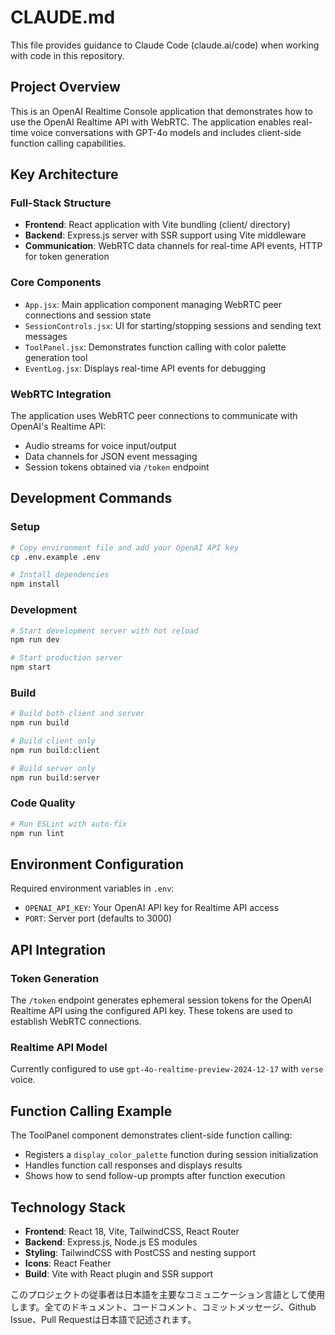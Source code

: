# CLAUDE.md

This file provides guidance to Claude Code (claude.ai/code) when working with code in this repository.

## Project Overview

This is an OpenAI Realtime Console application that demonstrates how to use the OpenAI Realtime API with WebRTC. The application enables real-time voice conversations with GPT-4o models and includes client-side function calling capabilities.

## Key Architecture

### Full-Stack Structure

- **Frontend**: React application with Vite bundling (client/ directory)
- **Backend**: Express.js server with SSR support using Vite middleware
- **Communication**: WebRTC data channels for real-time API events, HTTP for token generation

### Core Components

- `App.jsx`: Main application component managing WebRTC peer connections and session state
- `SessionControls.jsx`: UI for starting/stopping sessions and sending text messages  
- `ToolPanel.jsx`: Demonstrates function calling with color palette generation tool
- `EventLog.jsx`: Displays real-time API events for debugging

### WebRTC Integration

The application uses WebRTC peer connections to communicate with OpenAI's Realtime API:

- Audio streams for voice input/output
- Data channels for JSON event messaging
- Session tokens obtained via `/token` endpoint

## Development Commands

### Setup

```bash
# Copy environment file and add your OpenAI API key
cp .env.example .env

# Install dependencies
npm install
```

### Development

```bash
# Start development server with hot reload
npm run dev

# Start production server
npm start
```

### Build

```bash
# Build both client and server
npm run build

# Build client only
npm run build:client

# Build server only  
npm run build:server
```

### Code Quality

```bash
# Run ESLint with auto-fix
npm run lint
```

## Environment Configuration

Required environment variables in `.env`:

- `OPENAI_API_KEY`: Your OpenAI API key for Realtime API access
- `PORT`: Server port (defaults to 3000)

## API Integration

### Token Generation

The `/token` endpoint generates ephemeral session tokens for the OpenAI Realtime API using the configured API key. These tokens are used to establish WebRTC connections.

### Realtime API Model

Currently configured to use `gpt-4o-realtime-preview-2024-12-17` with `verse` voice.

## Function Calling Example

The ToolPanel component demonstrates client-side function calling:

- Registers a `display_color_palette` function during session initialization
- Handles function call responses and displays results
- Shows how to send follow-up prompts after function execution

## Technology Stack

- **Frontend**: React 18, Vite, TailwindCSS, React Router
- **Backend**: Express.js, Node.js ES modules
- **Styling**: TailwindCSS with PostCSS and nesting support
- **Icons**: React Feather
- **Build**: Vite with React plugin and SSR support

このプロジェクトの従事者は日本語を主要なコミュニケーション言語として使用します。全てのドキュメント、コードコメント、コミットメッセージ、Github Issue、Pull Requestは日本語で記述されます。
